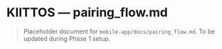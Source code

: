 # KIITTOS — pairing_flow.md
> Placeholder document for `mobile-app/docs/pairing_flow.md`.
> To be updated during Phase 1 setup.
